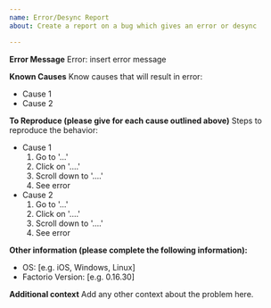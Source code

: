 ```yaml
---
name: Error/Desync Report
about: Create a report on a bug which gives an error or desync

---
```


**Error Message**
Error: insert error message

**Known Causes**
Know causes that will result in error:
 - Cause 1
 - Cause 2

**To Reproduce (please give for each cause outlined above)**
Steps to reproduce the behavior:
 - Cause 1
    1. Go to '...'
    2. Click on '....'
    3. Scroll down to '....'
    4. See error
 - Cause 2
    1. Go to '...'
    2. Click on '....'
    3. Scroll down to '....'
    4. See error

**Other information (please complete the following information):**
 - OS: [e.g. iOS, Windows, Linux]
 - Factorio Version: [e.g. 0.16.30]

**Additional context**
Add any other context about the problem here.